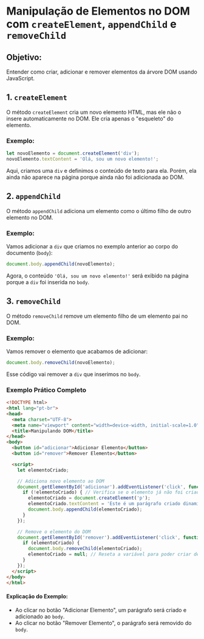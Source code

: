 # Manipulação de Elementos no DOM com `createElement`, `appendChild` e `removeChild`

## Objetivo:
Entender como criar, adicionar e remover elementos da árvore DOM usando JavaScript.

## 1. `createElement`
O método `createElement` cria um novo elemento HTML, mas ele não o insere automaticamente no DOM. Ele cria apenas o "esqueleto" do elemento.

### Exemplo:

```javascript
let novoElemento = document.createElement('div');
novoElemento.textContent = 'Olá, sou um novo elemento!';
```

Aqui, criamos uma `div` e definimos o conteúdo de texto para ela. Porém, ela ainda não aparece na página porque ainda não foi adicionada ao DOM.

## 2. `appendChild`

O método `appendChild` adiciona um elemento como o último filho de outro elemento no DOM. 

### Exemplo:

Vamos adicionar a `div` que criamos no exemplo anterior ao corpo do documento (`body`):

```javascript
document.body.appendChild(novoElemento);
```
Agora, o conteúdo `'Olá, sou um novo elemento!'` será exibido na página porque a `div` foi inserida no `body`.

## 3. `removeChild`

O método `removeChild` remove um elemento filho de um elemento pai no DOM.

### Exemplo:

Vamos remover o elemento que acabamos de adicionar:

```javascript
document.body.removeChild(novoElemento);
```
Esse código vai remover a `div` que inserimos no `body`.

### Exemplo Prático Completo

```html
<!DOCTYPE html>
<html lang="pt-br">
<head>
  <meta charset="UTF-8">
  <meta name="viewport" content="width=device-width, initial-scale=1.0">
  <title>Manipulando DOM</title>
</head>
<body>
  <button id="adicionar">Adicionar Elemento</button>
  <button id="remover">Remover Elemento</button>

  <script>
    let elementoCriado;

    // Adiciona novo elemento ao DOM
    document.getElementById('adicionar').addEventListener('click', function() {
      if (!elementoCriado) { // Verifica se o elemento já não foi criado
        elementoCriado = document.createElement('p');
        elementoCriado.textContent = 'Este é um parágrafo criado dinamicamente!';
        document.body.appendChild(elementoCriado);
      }
    });

    // Remove o elemento do DOM
    document.getElementById('remover').addEventListener('click', function() {
      if (elementoCriado) {
        document.body.removeChild(elementoCriado);
        elementoCriado = null; // Reseta a variável para poder criar de novo
      }
    });
  </script>
</body>
</html>
```
#### Explicação do Exemplo:

- Ao clicar no botão "Adicionar Elemento", um parágrafo será criado e adicionado ao `body`.
- Ao clicar no botão "Remover Elemento", o parágrafo será removido do `body`.
